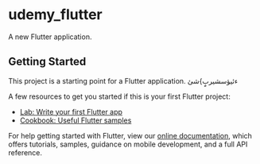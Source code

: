 # udemy_flutter

A new Flutter application.

## Getting Started

This project is a starting point for a Flutter application.
ءئيؤسشيربٍِ}شئ

A few resources to get you started if this is your first Flutter project:

- [Lab: Write your first Flutter app](https://flutter.dev/docs/get-started/codelab)
- [Cookbook: Useful Flutter samples](https://flutter.dev/docs/cookbook)

For help getting started with Flutter, view our
[online documentation](https://flutter.dev/docs), which offers tutorials,
samples, guidance on mobile development, and a full API reference.

